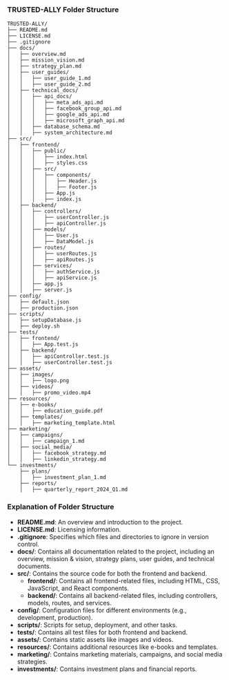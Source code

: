 ### TRUSTED-ALLY Folder Structure

```
TRUSTED-ALLY/
├── README.md
├── LICENSE.md
├── .gitignore
├── docs/
│   ├── overview.md
│   ├── mission_vision.md
│   ├── strategy_plan.md
│   ├── user_guides/
│   │   ├── user_guide_1.md
│   │   ├── user_guide_2.md
│   ├── technical_docs/
│   │   ├── api_docs/
│   │   │   ├── meta_ads_api.md
│   │   │   ├── facebook_group_api.md
│   │   │   ├── google_ads_api.md
│   │   │   ├── microsoft_graph_api.md
│   │   ├── database_schema.md
│   │   ├── system_architecture.md
├── src/
│   ├── frontend/
│   │   ├── public/
│   │   │   ├── index.html
│   │   │   ├── styles.css
│   │   ├── src/
│   │   │   ├── components/
│   │   │   │   ├── Header.js
│   │   │   │   ├── Footer.js
│   │   │   ├── App.js
│   │   │   ├── index.js
│   ├── backend/
│   │   ├── controllers/
│   │   │   ├── userController.js
│   │   │   ├── apiController.js
│   │   ├── models/
│   │   │   ├── User.js
│   │   │   ├── DataModel.js
│   │   ├── routes/
│   │   │   ├── userRoutes.js
│   │   │   ├── apiRoutes.js
│   │   ├── services/
│   │   │   ├── authService.js
│   │   │   ├── apiService.js
│   │   ├── app.js
│   │   ├── server.js
├── config/
│   ├── default.json
│   ├── production.json
├── scripts/
│   ├── setupDatabase.js
│   ├── deploy.sh
├── tests/
│   ├── frontend/
│   │   ├── App.test.js
│   ├── backend/
│   │   ├── apiController.test.js
│   │   ├── userController.test.js
├── assets/
│   ├── images/
│   │   ├── logo.png
│   ├── videos/
│   │   ├── promo_video.mp4
├── resources/
│   ├── e-books/
│   │   ├── education_guide.pdf
│   ├── templates/
│   │   ├── marketing_template.html
├── marketing/
│   ├── campaigns/
│   │   ├── campaign_1.md
│   ├── social_media/
│   │   ├── facebook_strategy.md
│   │   ├── linkedin_strategy.md
└── investments/
    ├── plans/
    │   ├── investment_plan_1.md
    ├── reports/
    │   ├── quarterly_report_2024_Q1.md
```

### Explanation of Folder Structure

- **README.md**: An overview and introduction to the project.
- **LICENSE.md**: Licensing information.
- **.gitignore**: Specifies which files and directories to ignore in version control.
- **docs/**: Contains all documentation related to the project, including an overview, mission & vision, strategy plans, user guides, and technical documents.
- **src/**: Contains the source code for both the frontend and backend.
  - **frontend/**: Contains all frontend-related files, including HTML, CSS, JavaScript, and React components.
  - **backend/**: Contains all backend-related files, including controllers, models, routes, and services.
- **config/**: Configuration files for different environments (e.g., development, production).
- **scripts/**: Scripts for setup, deployment, and other tasks.
- **tests/**: Contains all test files for both frontend and backend.
- **assets/**: Contains static assets like images and videos.
- **resources/**: Contains additional resources like e-books and templates.
- **marketing/**: Contains marketing materials, campaigns, and social media strategies.
- **investments/**: Contains investment plans and financial reports.
